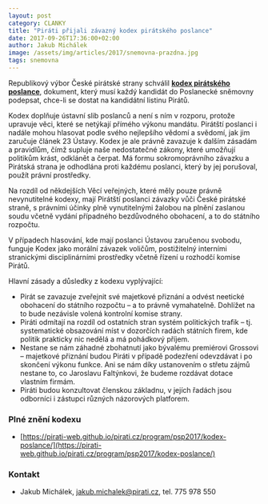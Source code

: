 ```yaml
---
layout: post
category: CLANKY
title: "Piráti přijali závazný kodex pirátského poslance"
date: 2017-09-26T17:36:00+02:00
author: Jakub Michálek
image: /assets/img/articles/2017/snemovna-prazdna.jpg
tags: snemovna
---
```


Republikový výbor České pirátské strany schválil **[kodex pirátského poslance](https://pirati-web.github.io/pirati.cz/program/psp2017/kodex-poslance/)**, dokument, který musí každý kandidát do Poslanecké sněmovny podepsat, chce-li se dostat na kandidátní listinu Pirátů.

Kodex doplňuje ústavní slib poslanců a není s ním v rozporu, protože upravuje věci, které se netýkají přímého výkonu mandátu. Pirátští poslanci i nadále mohou hlasovat podle svého nejlepšího vědomí a svědomí, jak jim zaručuje článek 23 Ústavy. Kodex je ale právně zavazuje k dalším zásadám a pravidlům, čímž supluje naše nedostatečné zákony, které umožňují politikům krást, odklánět a čerpat. Má formu sokromoprávního závazku a Pirátská strana je odhodlána proti každému poslanci, který by jej porušoval, použít právní prostředky. 

Na rozdíl od někdejších Věcí veřejných, které měly pouze právně nevynutitelné kodexy, mají Pirátští poslanci závazky vůči České pirátské straně, s ​právními účinky plně vynutitelnými žalobou na plnění zaslanou soudu včetně vydání případného bezdůvodného obohacení, a to do státního rozpočtu.

V případech hlasování, kde mají poslanci Ústavou zaručenou svobodu, funguje Kodex jako morální závazek voličům, postižitelný interními stranickými disciplinárními prostředky včetně řízení u rozhodčí komise Pirátů.

Hlavní zásady a důsledky z kodexu vyplývající:
* Pirát se zavazuje zveřejnit své majetkové přiznání a odvést neetické obohacení do státního rozpočtu – a to právně vymahatelně. Dohlížet na to bude nezávisle volená kontrolní komise strany.
* Piráti odmítají na rozdíl od ostatních stran systém politických trafik – tj. systematické obsazování míst v dozorčích radách státních firem, kde politik prakticky nic nedělá a má pohádkový příjem.
* Nestane se nám záhadné zbohatnutí jako bývalému premiérovi Grossovi – majetkové přiznání budou Piráti v případě podezření odevzdávat i po skončení výkonu funkce. Ani se nám díky ustanovením o střetu zájmů nestane to, co Jaroslavu Faltýnkovi, že budeme rozdávat dotace vlastním firmám. 
* Piráti budou konzultovat členskou základnu, v jejích řadách jsou odborníci i zástupci různých názorových platforem.

### Plné znění kodexu

* [https://pirati-web.github.io/pirati.cz/program/psp2017/kodex-poslance/](https://pirati-web.github.io/pirati.cz/program/psp2017/kodex-poslance/)

### Kontakt

* Jakub Michálek, jakub.michalek@pirati.cz, tel. 775 978 550
